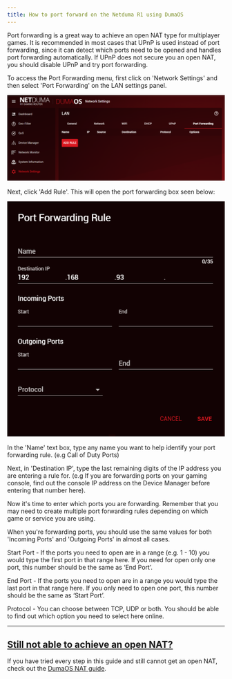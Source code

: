 ```yaml
---
title: How to port forward on the Netduma R1 using DumaOS
---
```


Port forwarding is a great way to achieve an open NAT type for multiplayer games. It is recommended in most cases that UPnP is used instead of port forwarding, since it can detect which ports need to be opened and handles port forwarding automatically. If UPnP does not secure you an open NAT, you should disable UPnP and try port forwarding.

To access the Port Forwarding menu, first click on 'Network Settings' and then select 'Port Forwarding' on the LAN settings panel.

![XQxOb-99PpiJ4CFdWd0WCGhawjlNW3XNbA.png](port-forwarding-r1/XQxOb-99PpiJ4CFdWd0WCGhawjlNW3XNbA.png)

Next, click 'Add Rule'. This will open the port forwarding box seen below:

![k4eAxuJT2cCIotImzTCKs4OcdyYJaz6oFw.png](port-forwarding-r1/k4eAxuJT2cCIotImzTCKs4OcdyYJaz6oFw.png)

In the 'Name' text box, type any name you want to help identify your port forwarding rule. (e.g Call of Duty Ports)

Next, in 'Destination IP', type the last remaining digits of the IP address you are entering a rule for. (e.g If you are forwarding ports on your gaming console, find out the console IP address on the Device Manager before entering that number here).

Now it's time to enter which ports you are forwarding. Remember that you may need to create multiple port forwarding rules depending on which game or service you are using.

When you're forwarding ports, you should use the same values for both 'Incoming Ports' and 'Outgoing Ports' in almost all cases.

Start Port - If the ports you need to open are in a range (e.g. 1 - 10) you would type the first port in that range here. If you need for open only one port, this number should be the same as ‘End Port’.

End Port - If the ports you need to open are in a range you would type the last port in that range here. If you only need to open one port, this number should be the same as ‘Start Port’.

Protocol - You can choose between TCP, UDP or both. You should be able to find out which option you need to select here online.

---

## **<u>Still not able to achieve an open NAT?</u>**

If you have tried every step in this guide and still cannot get an open NAT, check out the [DumaOS NAT guide](http://support.netduma.com/en/support/solutions/articles/16000076587-dumaos-optimal-settings-guide-nat).
